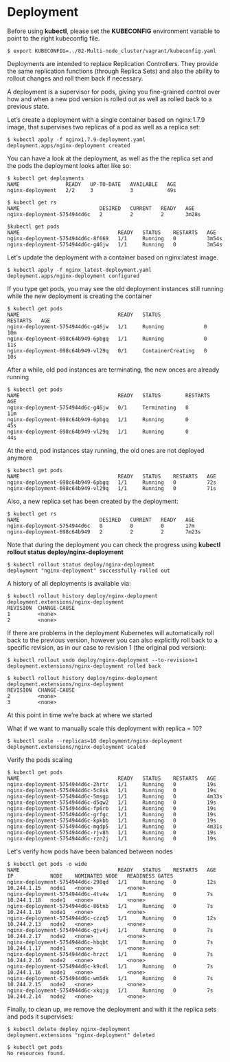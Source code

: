 # Deployment

Before using **kubectl**, please set the **KUBECONFIG** environment variable to point to the right kubeconfig file.

```console
$ export KUBECONFIG=../02-Multi-node_cluster/vagrant/kubeconfig.yaml
```

Deployments are intended to replace Replication Controllers.  They provide the same replication functions (through Replica Sets) and also the ability to rollout changes and roll them back if necessary.

A deployment is a supervisor for pods, giving you fine-grained control over how and when a new pod version is rolled out as well as rolled back to a previous state.

Let’s create a deployment with a single container based on nginx:1.7.9 image, that supervises two replicas of a pod as well as a replica set:

```console
$ kubectl apply -f nginx1.7.9-deployment.yaml
deployment.apps/nginx-deployment created
```

You can have a look at the deployment, as well as the the replica set and the pods the deployment looks after like so:

```console
$ kubectl get deployments 
NAME               READY   UP-TO-DATE   AVAILABLE   AGE
nginx-deployment   2/2     3            3           49s

$ kubectl get rs
NAME                          DESIRED   CURRENT   READY   AGE
nginx-deployment-5754944d6c   2         2         2       3m28s

$kubectl get pods
NAME                                READY   STATUS    RESTARTS   AGE
nginx-deployment-5754944d6c-8f669   1/1     Running   0          3m54s
nginx-deployment-5754944d6c-g46jw   1/1     Running   0          3m54s
```

Let's update the deployment with a container based on nginx:latest image.

```console
$ kubectl apply -f nginx_latest-deployment.yaml
deployment.apps/nginx-deployment configured
```

If you type get pods, you may see the old deployment instances still running while the new deployment is creating the container
```console
$ kubectl get pods
NAME                                READY   STATUS              RESTARTS   AGE
nginx-deployment-5754944d6c-g46jw   1/1     Running             0          10m
nginx-deployment-698c64b949-6pbgq   1/1     Running             0          11s
nginx-deployment-698c64b949-vl29q   0/1     ContainerCreating   0          10s
```

After a while, old pod instances are terminating, the new onces are already running
```console
$ kubectl get pods
NAME                                READY   STATUS        RESTARTS   AGE
nginx-deployment-5754944d6c-g46jw   0/1     Terminating   0          11m
nginx-deployment-698c64b949-6pbgq   1/1     Running       0          45s
nginx-deployment-698c64b949-vl29q   1/1     Running       0          44s
```

At the end, pod instances stay running, the old ones are not deployed anymore
```console
$ kubectl get pods
NAME                                READY   STATUS    RESTARTS   AGE
nginx-deployment-698c64b949-6pbgq   1/1     Running   0          72s
nginx-deployment-698c64b949-vl29q   1/1     Running   0          71s
```

Also, a new replica set has been created by the deployment:

```console
$ kubectl get rs
NAME                          DESIRED   CURRENT   READY   AGE
nginx-deployment-5754944d6c   0         0         0       17m
nginx-deployment-698c64b949   2         2         2       7m23s
```

Note that during the deployment you can check the progress using **kubectl rollout status deploy/nginx-deployment**

```console
$ kubectl rollout status deploy/nginx-deployment
deployment "nginx-deployment" successfully rolled out
```

A history of all deployments is available via:

```console
$ kubectl rollout history deploy/nginx-deployment
deployment.extensions/nginx-deployment 
REVISION  CHANGE-CAUSE
1         <none>
2         <none>
```

If there are problems in the deployment Kubernetes will automatically roll back to the previous version, however you can also explicitly roll back to a specific revision, as in our case to revision 1 (the original pod version):

```console
$ kubectl rollout undo deploy/nginx-deployment --to-revision=1
deployment.extensions/nginx-deployment rolled back

$ kubectl rollout history deploy/nginx-deployment
deployment.extensions/nginx-deployment 
REVISION  CHANGE-CAUSE
2         <none>
3         <none>
```

At this point in time we’re back at where we started

What if we want to manually scale this deployment with replica = 10?

```console
$ kubectl scale --replicas=10 deployment/nginx-deployment
deployment.extensions/nginx-deployment scaled
```

Verify the pods scaling

```console
$ kubectl get pods
NAME                                READY   STATUS    RESTARTS   AGE
nginx-deployment-5754944d6c-2hrtr   1/1     Running   0          19s
nginx-deployment-5754944d6c-5c8sk   1/1     Running   0          19s
nginx-deployment-5754944d6c-5msgp   1/1     Running   0          4m33s
nginx-deployment-5754944d6c-d5qw2   1/1     Running   0          19s
nginx-deployment-5754944d6c-fp6rb   1/1     Running   0          19s
nginx-deployment-5754944d6c-grfgc   1/1     Running   0          19s
nginx-deployment-5754944d6c-kpkbb   1/1     Running   0          19s
nginx-deployment-5754944d6c-mgdp5   1/1     Running   0          4m31s
nginx-deployment-5754944d6c-rjv8h   1/1     Running   0          19s
nginx-deployment-5754944d6c-rzn2j   1/1     Running   0          19s
```


Let's verify how pods have been balanced between nodes

```console
$ kubectl get pods -o wide
NAME                                READY   STATUS    RESTARTS   AGE   IP            NODE    NOMINATED NODE   READINESS GATES
nginx-deployment-5754944d6c-298qd   1/1     Running   0          12s   10.244.1.15   node1   <none>           <none>
nginx-deployment-5754944d6c-4tv4w   1/1     Running   0          7s    10.244.1.18   node1   <none>           <none>
nginx-deployment-5754944d6c-86tnb   1/1     Running   0          7s    10.244.1.19   node1   <none>           <none>
nginx-deployment-5754944d6c-czzq5   1/1     Running   0          12s   10.244.2.13   node2   <none>           <none>
nginx-deployment-5754944d6c-gjv4j   1/1     Running   0          7s    10.244.2.17   node2   <none>           <none>
nginx-deployment-5754944d6c-hbqbt   1/1     Running   0          7s    10.244.1.17   node1   <none>           <none>
nginx-deployment-5754944d6c-hrzct   1/1     Running   0          7s    10.244.2.16   node2   <none>           <none>
nginx-deployment-5754944d6c-k9cdl   1/1     Running   0          7s    10.244.1.16   node1   <none>           <none>
nginx-deployment-5754944d6c-wm5dk   1/1     Running   0          7s    10.244.2.15   node2   <none>           <none>
nginx-deployment-5754944d6c-xkqjg   1/1     Running   0          7s    10.244.2.14   node2   <none>           <none>
```

Finally, to clean up, we remove the deployment and with it the replica sets and pods it supervises:

```console
$ kubectl delete deploy nginx-deployment
deployment.extensions "nginx-deployment" deleted

$ kubectl get pods
No resources found.
```